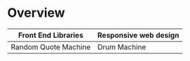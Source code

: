 # Overview

| Front End Libraries | Responsive web design |
| ------------------- | --------------------- |
| Random Quote Machine | Drum Machine |
